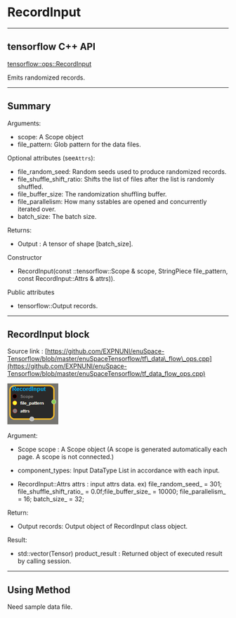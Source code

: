 # RecordInput

---

## tensorflow C++ API

[tensorflow::ops::RecordInput](https://www.tensorflow.org/api_docs/cc/class/tensorflow/ops/record-input)

Emits randomized records.

---

## Summary

Arguments:

* scope: A Scope object
* file\_pattern: Glob pattern for the data files.

Optional attributes \(see`Attrs`\):

* file\_random\_seed: Random seeds used to produce randomized records.
* file\_shuffle\_shift\_ratio: Shifts the list of files after the list is randomly shuffled.
* file\_buffer\_size: The randomization shuffling buffer.
* file\_parallelism: How many sstables are opened and concurrently iterated over.
* batch\_size: The batch size.

Returns:

* Output : A tensor of shape \[batch\_size\].

Constructor

* RecordInput\(const ::tensorflow::Scope & scope, StringPiece file\_pattern, const RecordInput::Attrs & attrs\)\).

Public attributes

* tensorflow::Output records.

---

## RecordInput block

Source link : [https://github.com/EXPNUNI/enuSpace-Tensorflow/blob/master/enuSpaceTensorflow/tf\_data\_flow\_ops.cpp](https://github.com/EXPNUNI/enuSpace-Tensorflow/blob/master/enuSpaceTensorflow/tf_data_flow_ops.cpp)

![](/assets/dataflow_RecordInput_Symbol.png)

Argument:

* Scope scope : A Scope object \(A scope is generated automatically each page. A scope is not connected.\)
* component\_types: Input DataType List in accordance with each input.

* RecordInput::Attrs attrs : input attrs data. ex\) file\_random\_seed\_ = 301; file\_shuffle\_shift\_ratio\_ = 0.0f;file\_buffer\_size\_ = 10000; file\_parallelism\_ = 16; batch\_size\_ = 32;

Return:

* Output records: Output object of RecordInput class object.

Result:

* std::vector\(Tensor\) product\_result : Returned object of executed result by calling session.

---

## Using Method

Need sample data file. 

